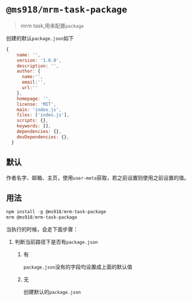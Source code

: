 # `@ms918/mrm-task-package`

> mrm task,用来配置`package`

创建的默认`package.json`如下

```js
{
    name: '',
    version: '1.0.0',
    description: '',
    author: {
      name:'',
      email:'',
      url:''
    },
    homepage: '',
    license: 'MIT',
    main: 'index.js',
    files: ['index.js'],
    scripts: {},
    keywords: [],
    dependencies: {},
    devDependencies: {},
  }
```

## 默认

作者名字、邮箱、主页，使用`user-meta`获取，若之前设置则使用之前设置的值。

## 用法

```powershell
npm install -g @ms918/mrm-task-package
mrm @ms918/mrm-task-package
```

当执行的时候，会走下面步骤：

1. 判断当前路径下是否有`package.json`

   1. 有

      `package.json`没有的字段均设置成上面的默认值

   2. 无

      创建默认的`package.json`
